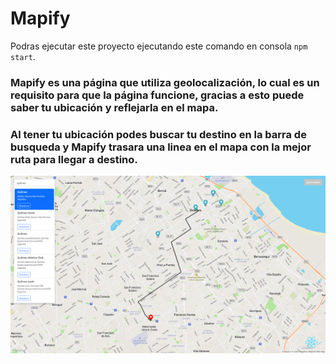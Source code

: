 # Mapify

Podras ejecutar este proyecto ejecutando este comando en consola `npm start`.   

### Mapify es una página que utiliza geolocalización, lo cual es un requisito para que la página funcione, gracias a esto puede saber tu ubicación y reflejarla en el mapa.

### Al tener tu ubicación podes buscar tu destino en la barra de busqueda y Mapify trasara una linea en el mapa con la mejor ruta para llegar a destino.

<img src="./Mapify.png" alt="Imágen ejemplo de ruta"/>